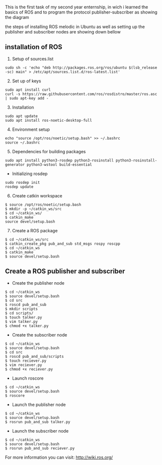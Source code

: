 This is the first task of my second year enternship, in wich i learned the basics of ROS and to program the protocol publisher-subscriber as showing the diagram

the steps of installing ROS melodic in Ubuntu as well as setting up the publisher and subscriber nodes are showing down bellow 
## installation of ROS
1. Setup of sources.list
~~~
sudo sh -c 'echo "deb http://packages.ros.org/ros/ubuntu $(lsb_release -sc) main" > /etc/apt/sources.list.d/ros-latest.list'
~~~
2. Set up of keys
~~~
sudo apt install curl
curl -s https://raw.githubusercontent.com/ros/rosdistro/master/ros.asc | sudo apt-key add -
~~~
3. Installation
~~~
sudo apt update
sudo apt install ros-noetic-desktop-full
~~~
4. Environment setup
~~~
echo "source /opt/ros/noetic/setup.bash" >> ~/.bashrc
source ~/.bashrc
~~~
5. Dependencies for building packages
~~~
sudo apt install python3-rosdep python3-rosinstall python3-rosinstall-generator python3-wstool build-essential
~~~
- Initializing rosdep
~~~
sudo rosdep init
rosdep update
~~~
6. Create catkin workspace
~~~
$ source /opt/ros/noetic/setup.bash
$ mkdir -p ~/catkin_ws/src
$ cd ~/catkin_ws/
$ catkin_make
source devel/setup.bash
~~~
7. Create a ROS package
~~~
$ cd ~/catkin_ws/src
$ catkin_create_pkg pub_and_sub std_msgs rospy roscpp
$ cd ~/catkin_ws
$ catkin_make
$ source devel/setup.bash
~~~
## Create a ROS publisher and subscriber
- Create the publisher node
~~~
$ cd ~/catkin_ws
$ source devel/setup.bash
$ cd src
$ roscd pub_and_sub
$ mkdir scripts
$ cd scripts/
$ touch talker.py
$ vim talker.py
$ chmod +x talker.py 
~~~
- Create the subscriber node
~~~
$ cd ~/catkin_ws
$ source devel/setup.bash
$ cd src
$ roscd pub_and_sub/scripts
$ touch reciever.py
$ vim reciever.py
$ chmod +x reciever.py 
~~~
- Launch roscore
~~~
$ cd ~/catkin_ws
$ source devel/setup.bash
$ roscore
~~~
- Launch the publisher node
~~~
$ cd ~/catkin_ws
$ source devel/setup.bash
$ rosrun pub_and_sub talker.py
~~~
- Launch the subscriber node
~~~
$ cd ~/catkin_ws
$ source devel/setup.bash
$ rosrun pub_and_sub reciever.py
~~~

For more information you can visit: http://wiki.ros.org/ 
